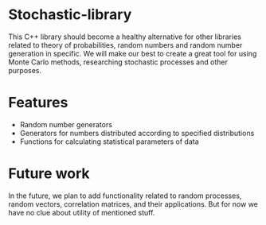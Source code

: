 # Stochastic-library

This C++ library should become a healthy alternative for other libraries related to theory of probabilities, random numbers and random number generation in specific. We will make our best to create a great tool for using Monte Carlo methods, researching stochastic processes and other purposes.

# Features

- Random number generators
- Generators for numbers distributed according to specified distributions
- Functions for calculating statistical parameters of data

# Future work

In the future, we plan to add functionality related to random processes, random vectors, correlation matrices, and their applications. But for now we have no clue about utility of mentioned stuff.
